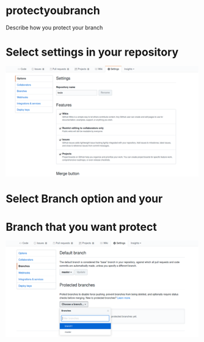 # protectyoubranch
Describe how you protect your branch



# Select settings in your repository
![Select settings](https://github.com/soutoandre/protectyoubranch/blob/master/Selection_005.png)

# Select Branch option and your
# Branch that you want protect
![select branch](https://github.com/soutoandre/protectyoubranch/blob/master/Selection_006.png)
